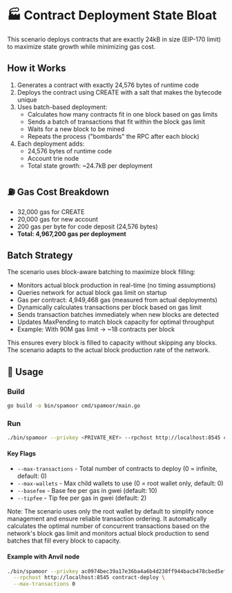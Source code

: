 # 🏭 Contract Deployment State Bloat

This scenario deploys contracts that are exactly 24kB in size (EIP-170 limit) to maximize state growth while minimizing gas cost.

## How it Works

1. Generates a contract with exactly 24,576 bytes of runtime code
2. Deploys the contract using CREATE with a salt that makes the bytecode unique
3. Uses batch-based deployment:
   - Calculates how many contracts fit in one block based on gas limits
   - Sends a batch of transactions that fit within the block gas limit
   - Waits for a new block to be mined
   - Repeats the process ("bombards" the RPC after each block)
4. Each deployment adds:
   - 24,576 bytes of runtime code
   - Account trie node
   - Total state growth: ~24.7kB per deployment

## ⛽ Gas Cost Breakdown

- 32,000 gas for CREATE
- 20,000 gas for new account
- 200 gas per byte for code deposit (24,576 bytes)
- **Total: 4,967,200 gas per deployment**

## Batch Strategy

The scenario uses block-aware batching to maximize block filling:
- Monitors actual block production in real-time (no timing assumptions)
- Queries network for actual block gas limit on startup
- Gas per contract: 4,949,468 gas (measured from actual deployments)
- Dynamically calculates transactions per block based on gas limit
- Sends transaction batches immediately when new blocks are detected
- Updates MaxPending to match block capacity for optimal throughput
- Example: With 90M gas limit → ~18 contracts per block

This ensures every block is filled to capacity without skipping any blocks. The scenario adapts to the actual block production rate of the network.

## 🚀 Usage

### Build
```bash
go build -o bin/spamoor cmd/spamoor/main.go
```

### Run
```bash
./bin/spamoor --privkey <PRIVATE_KEY> --rpchost http://localhost:8545 contract-deploy [flags]
```

#### Key Flags
- `--max-transactions` - Total number of contracts to deploy (0 = infinite, default: 0)
- `--max-wallets` - Max child wallets to use (0 = root wallet only, default: 0)
- `--basefee` - Base fee per gas in gwei (default: 10)
- `--tipfee` - Tip fee per gas in gwei (default: 2)

Note: The scenario uses only the root wallet by default to simplify nonce management and ensure reliable transaction ordering. It automatically calculates the optimal number of concurrent transactions based on the network's block gas limit and monitors actual block production to send batches that fill every block to capacity.

#### Example with Anvil node
```bash
./bin/spamoor --privkey ac0974bec39a17e36ba4a6b4d238ff944bacb478cbed5efcae784d7bf4f2ff80 \
  --rpchost http://localhost:8545 contract-deploy \
  --max-transactions 0
``` 